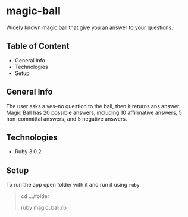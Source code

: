 # magic-ball
Widely known magic ball that give you an answer to your questions.

## Table of Content
* General Info
* Technologies
* Setup

## General Info
The user asks a yes–no question to the ball, then it returns ans answer.
Magic Ball has 20 possible answers, including 10 affirmative answers, 5 non-committal answers, and 5 negative answers.

## Technologies
* Ruby 3.0.2

## Setup
To run the app open folder with it and run it using `ruby`
> cd .../folder
> 
> ruby magic_ball.rb
